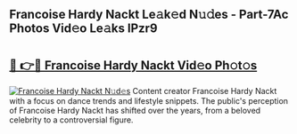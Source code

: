 ## Francoise Hardy Nackt Le𝚊k𝚎d N𝚞𝚍es - Part-7Ac Photos Vid𝚎o Le𝚊ks lPzr9

# <h2><a href="http://fb5upj.evod.top/?m=Francoise+Hardy+Nackt">🔗 👉🔴 Francoise Hardy Nackt Vid𝚎o Ph𝚘t𝚘s</a></h2>

[![Francoise Hardy Nackt N𝚞d𝚎s](https://i.imgur.com/8V9OHl7.gif)](http://fb5upj.evod.top/?m=Francoise+Hardy+Nackt)
Content creator Francoise Hardy Nackt with a focus on dance trends and lifestyle snippets. The public's perception of Francoise Hardy Nackt has shifted over the years, from a beloved celebrity to a controversial figure. 
